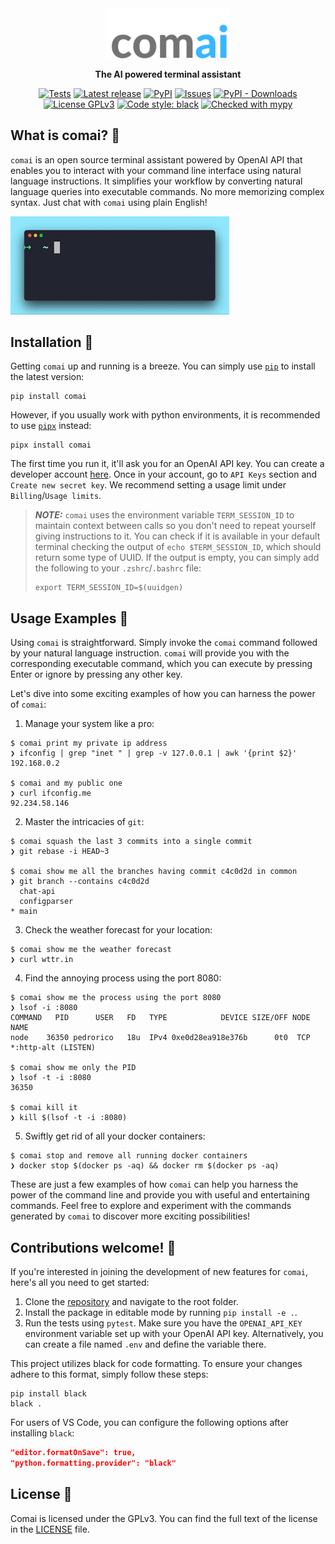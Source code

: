 <div align="center">
  <img src="https://raw.githubusercontent.com/ricopinazo/comai/main/logo.svg" alt="comai" width="200"/>
  
  **The AI powered terminal assistant**
  
  [![Tests](https://github.com/ricopinazo/comai/actions/workflows/tests.yml/badge.svg)](https://github.com/ricopinazo/comai/actions/workflows/tests.yml)
  [![Latest release](https://img.shields.io/github/v/release/ricopinazo/comai?color=brightgreen&include_prereleases)](https://github.com/ricopinazo/comai/releases)
  [![PyPI](https://img.shields.io/pypi/v/comai)](https://pypi.org/project/comai/)
  [![Issues](https://img.shields.io/github/issues/ricopinazo/comai?color=brightgreen)](https://github.com/ricopinazo/comai/issues)
  [![PyPI - Downloads](https://img.shields.io/pypi/dm/comai)](https://pypi.org/project/comai/)
  [![License GPLv3](https://img.shields.io/badge/license-GPLv3-blue.svg)](./LICENSE)
  [![Code style: black](https://img.shields.io/badge/code%20style-black-000000.svg)](https://github.com/psf/black)
  [![Checked with mypy](http://www.mypy-lang.org/static/mypy_badge.svg)](http://mypy-lang.org/)
</div>

## What is comai? 🎯

`comai` is an open source terminal assistant powered by OpenAI API that enables you to interact with your command line interface using natural language instructions. It simplifies your workflow by converting natural language queries into executable commands. No more memorizing complex syntax. Just chat with `comai` using plain English!

<div align="left">
<img src="https://raw.githubusercontent.com/ricopinazo/comai/main/demo.gif" alt="demo" width="350"/>
</div>

## Installation 🚀

Getting `comai` up and running is a breeze. You can simply use [`pip`](https://pip.pypa.io/en/stable/) to install the latest version:

```shell
pip install comai
```

However, if you usually work with python environments, it is recommended to use [`pipx`](https://pypa.github.io/pipx/) instead:

```shell
pipx install comai
```

The first time you run it, it'll ask you for an OpenAI API key. You can create a developer account [here](https://platform.openai.com/overview). Once in your account, go to `API Keys` section and `Create new secret key`. We recommend setting a usage limit under `Billing`/`Usage limits`.

> **_NOTE:_** `comai` uses the environment variable `TERM_SESSION_ID` to maintain context between calls so you don't need to repeat yourself giving instructions to it. You can check if it is available in your default terminal checking the output of `echo $TERM_SESSION_ID`, which should return some type of UUID. If the output is empty, you can simply add the following to your `.zshrc`/`.bashrc` file:
> ```shell
> export TERM_SESSION_ID=$(uuidgen)
> ```

## Usage Examples 🎉

Using `comai` is straightforward. Simply invoke the `comai` command followed by your natural language instruction. `comai` will provide you with the corresponding executable command, which you can execute by pressing Enter or ignore by pressing any other key.

Let's dive into some exciting examples of how you can harness the power of `comai`:

1. Manage your system like a pro:
```shell
$ comai print my private ip address
❯ ifconfig | grep "inet " | grep -v 127.0.0.1 | awk '{print $2}'
192.168.0.2

$ comai and my public one
❯ curl ifconfig.me
92.234.58.146
```

2. Master the intricacies of `git`:
```shell
$ comai squash the last 3 commits into a single commit
❯ git rebase -i HEAD~3

$ comai show me all the branches having commit c4c0d2d in common
❯ git branch --contains c4c0d2d
  chat-api
  configparser
* main
```

3. Check the weather forecast for your location:
```shell
$ comai show me the weather forecast
❯ curl wttr.in
```

4. Find the annoying process using the port 8080:
```shell
$ comai show me the process using the port 8080
❯ lsof -i :8080
COMMAND   PID      USER   FD   TYPE            DEVICE SIZE/OFF NODE NAME
node    36350 pedrorico   18u  IPv4 0xe0d28ea918e376b      0t0  TCP *:http-alt (LISTEN)

$ comai show me only the PID
❯ lsof -t -i :8080
36350

$ comai kill it
❯ kill $(lsof -t -i :8080)
```

5. Swiftly get rid of all your docker containers:
```shell
$ comai stop and remove all running docker containers
❯ docker stop $(docker ps -aq) && docker rm $(docker ps -aq)
```

These are just a few examples of how `comai` can help you harness the power of the command line and provide you with useful and entertaining commands. Feel free to explore and experiment with the commands generated by `comai` to discover more exciting possibilities!

## Contributions welcome! 🤝

If you're interested in joining the development of new features for `comai`, here's all you need to get started:

1. Clone the [repository](https://github.com/ricopinazo/comai) and navigate to the root folder.
2. Install the package in editable mode by running `pip install -e .`.
3. Run the tests using `pytest`. Make sure you have the `OPENAI_API_KEY` environment variable set up with your OpenAI API key. Alternatively, you can create a file named `.env` and define the variable there.


This project utilizes black for code formatting. To ensure your changes adhere to this format, simply follow these steps:

```shell
pip install black
black .
```

For users of VS Code, you can configure the following options after installing `black`:

```json
"editor.formatOnSave": true,
"python.formatting.provider": "black"
```

## License 📜

Comai is licensed under the GPLv3. You can find the full text of the license in the [LICENSE](./LICENSE) file.
